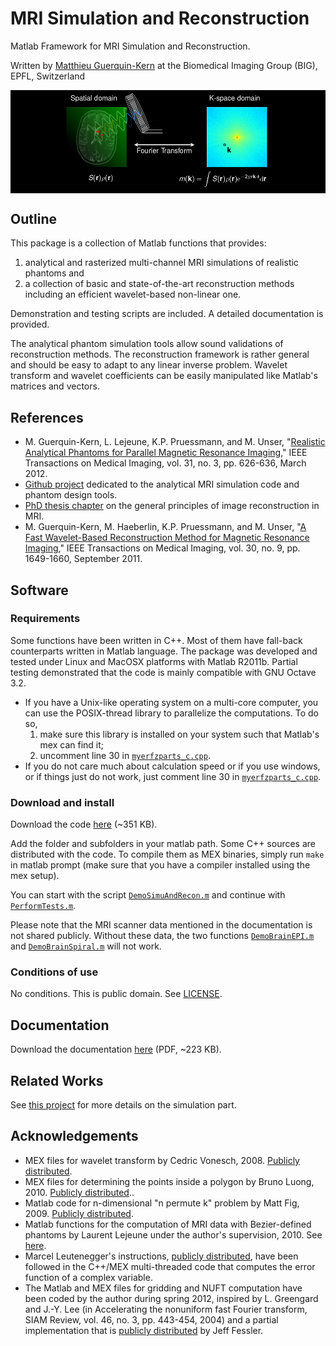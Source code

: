 # MRI Simulation and Reconstruction

Matlab Framework for MRI Simulation and Reconstruction.

Written by [Matthieu Guerquin-Kern](mailto:guerquin-kern(AT)@crans(DOT).org) at the Biomedical Imaging Group (BIG), EPFL, Switzerland

<p style="background-color:#000000" align="center"><img src="meta/mri.png" width="352"/></p>

## Outline

This package is a collection of Matlab functions that provides:
1. analytical and rasterized multi-channel MRI simulations of realistic phantoms and
2. a collection of basic and state-of-the-art reconstruction methods including an efficient wavelet-based non-linear one.

Demonstration and testing scripts are included. A detailed documentation is provided.

The analytical phantom simulation tools allow sound validations of reconstruction methods. The reconstruction framework is rather general and should be easy to adapt to any linear inverse problem. Wavelet transform and wavelet coefficients can be easily manipulated like Matlab's matrices and vectors.

## References

- M. Guerquin-Kern, L. Lejeune, K.P. Pruessmann, and M. Unser, "[Realistic Analytical Phantoms for Parallel Magnetic Resonance Imaging](https://hal.science/hal-01814155v1/)," IEEE Transactions on Medical Imaging, vol. 31, no. 3, pp. 626-636, March 2012.
- [Github project](https://github.com/Biomedical-Imaging-Group/realistic-analytical-phantom) dedicated to the analytical MRI simulation code and phantom design tools.
- [PhD thesis chapter](http://web.archive.org/web/20150101221026/https://bigwww.epfl.ch/guerquin/thesis/thesis007.html) on the general principles of image reconstruction in MRI.
- M. Guerquin-Kern, M. Haeberlin, K.P. Pruessmann, and M. Unser, "[A Fast Wavelet-Based Reconstruction Method for Magnetic Resonance Imaging](https://hal.science/hal-01813870v1)," IEEE Transactions on Medical Imaging, vol. 30, no. 9, pp. 1649-1660, September 2011.

## Software

### Requirements

Some functions have been written in C++. Most of them have fall-back counterparts written in Matlab language. The package was developed and tested under Linux and MacOSX platforms with Matlab R2011b. Partial testing demonstrated that the code is mainly compatible with GNU Octave 3.2.
- If you have a Unix-like operating system on a multi-core computer, you can use the POSIX-thread library to parallelize the computations. To do so,
    1. make sure this library is installed on your system such that Matlab's mex can find it;
    2. uncomment line 30 in [`myerfzparts_c.cpp`](code/private/myerfzparts_c.cpp).
- If you do not care much about calculation speed or if you use windows, or if things just do not work, just comment line 30 in [`myerfzparts_c.cpp`](code/private/myerfzparts_c.cpp).

### Download and install

Download the code [here](https://github.com/Biomedical-Imaging-Group/mri-reconstruction/archive/refs/heads/main.zip) (~351 KB).

Add the folder and subfolders in your matlab path. Some C++ sources are distributed with the code. To compile them as MEX binaries, simply run `make` in matlab prompt (make sure that you have a compiler installed using the mex setup).

You can start with the script [`DemoSimuAndRecon.m`](code/DemoSimuAndRecon.m) and continue with [`PerformTests.m`](code/PerformTests.m).

Please note that the MRI scanner data mentioned in the documentation is not shared publicly. Without these data, the two functions [`DemoBrainEPI.m`](code/DemoBrainEPI.m) and [`DemoBrainSpiral.m`](code/DemoBrainSpiral.m) will not work.

### Conditions of use

No conditions. This is public domain. See [LICENSE](LICENSE).

## Documentation

Download the documentation [here](doc/PackageDoc.pdf) (PDF, ~223 KB).

## Related Works

See [this project](https://github.com/Biomedical-Imaging-Group/realistic-analytical-phantom) for more details on the simulation part.

## Acknowledgements

- MEX files for wavelet transform by Cedric Vonesch, 2008. [Publicly distributed](http://web.archive.org/web/20250414235741/https://bigwww.epfl.ch/algorithms/mltldeconvolution/).
- MEX files for determining the points inside a polygon by Bruno Luong, 2010. [Publicly distributed](http://www.mathworks.com/matlabcentral/fileexchange/27840-2d-polygon-interior-detection)..
- Matlab code for n-dimensional "n permute k" problem by Matt Fig, 2009. [Publicly distributed](https://www.mathworks.com/matlabcentral/fileexchange/11462-n_permute_k).
- Matlab functions for the computation of MRI data with Bezier-defined phantoms by Laurent Lejeune under the author's supervision, 2010. See [here](http://web.archive.org/web/20220120151740/http://bigwww.epfl.ch/teaching/projects/abstracts/lejeune/index2.html).
- Marcel Leutenegger's instructions, [publicly distributed](https://documents.epfl.ch/users/l/le/leuteneg/www/MATLABToolbox/ErrorFunction.html), have been followed in the C++/MEX multi-threaded code that computes the error function of a complex variable.
- The Matlab and MEX files for gridding and NUFT computation have been coded by the author during spring 2012, inspired by L. Greengard and J.-Y. Lee (in Accelerating the nonuniform fast Fourier transform, SIAM Review, vol. 46, no. 3, pp. 443-454, 2004) and a partial implementation that is [publicly distributed](http://web.eecs.umich.edu/~fessler/irt/irt/nufft/greengard/) by Jeff Fessler.

